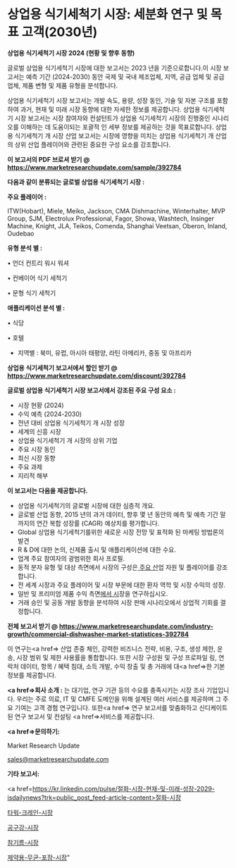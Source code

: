 # 상업용 식기세척기 시장: 세분화 연구 및 목표 고객(2030년)

<strong>상업용 식기세척기 시장 2024 (현황 및 향후 동향)</strong>

글로벌 상업용 식기세척기 시장에 대한 보고서는 2023 년을 기준으로합니다.이 시장 보고서는 예측 기간 (2024-2030) 동안 국제 및 국내 제조업체, 지역, 공급 업체 및 공급 업체, 제품 변형 및 제품 유형을 분석합니다.

상업용 식기세척기 시장 보고서는 개발 속도, 용량, 성장 동인, 기술 및 자본 구조를 포함하여 과거, 현재 및 미래 시장 동향에 대한 자세한 정보를 제공합니다. 상업용 식기세척기 시장 보고서는 시장 참여자와 컨설턴트가 상업용 식기세척기 시장의 진행중인 시나리오를 이해하는 데 도움이되는 포괄적 인 세부 정보를 제공하는 것을 목표로합니다. 상업용 식기세척기 개 시장 산업 보고서는 시장에 영향을 미치는 상업용 식기세척기 개 산업의 상위 산업 플레이어와 관련된 중요한 구성 요소를 강조합니다.



<strong>이 보고서의 PDF 브로셔 받기 @ <a href=https://www.marketresearchupdate.com/sample/392784>https://www.marketresearchupdate.com/sample/392784</a></strong>



<strong>다음과 같이 분류되는 글로벌 상업용 식기세척기 시장 :</strong>



<strong>주요 플레이어 :</strong>

ITW(Hobart), Miele, Meiko, Jackson, CMA Dishmachine, Winterhalter, MVP Group, SJM, Electrolux Professional, Fagor, Showa, Washtech, Insinger Machine, Knight, JLA, Teikos, Comenda, Shanghai Veetsan, Oberon, Inland, Oudebao



<strong>유형 분석 별 :</strong>

• 언더 컨트리 워시 워셔

• 컨베이어 식기 세척기

• 문형 식기 세척기



<strong>애플리케이션 분석 별 :</strong>

• 식당

• 호텔

<ul>
  <li>지역별 : 북미, 유럽, 아시아 태평양, 라틴 아메리카, 중동 및 아프리카</li>
</ul>


<strong>상업용 식기세척기 보고서에서 할인 받기 @ <a href=https://www.marketresearchupdate.com/discount/392784>https://www.marketresearchupdate.com/discount/392784</a></strong>



<strong>글로벌 상업용 식기세척기 시장 보고서에서 강조된 주요 구성 요소 :</strong>
<ul>
  <li>시장 현황 (2024)</li>
  <li>수익 예측 (2024-2030)</li>
  <li>전년 대비 상업용 식기세척기 개 시장 성장</li>
  <li>세계의 신흥 시장</li>
  <li>상업용 식기세척기 개 시장의 상위 기업</li>
  <li>주요 시장 동인</li>
  <li>최신 시장 동향</li>
  <li>주요 과제</li>
  <li>지리적 해부</li>
</ul>


<strong>이 보고서는 다음을 제공합니다.</strong>
<ul>
  <li>상업용 식기세척기의 글로벌 시장에 대한 심층적 개요.</li>
  <li>글로벌 산업 동향, 2015 년의 과거 데이터, 향후 몇 년 동안의 예측 및 예측 기간 말까지의 연간 복합 성장률 (CAGR) 예상치를 평가합니다.</li>
  <li>Global 상업용 식기세척기를위한 새로운 시장 전망 및 표적화 된 마케팅 방법론의 발견</li>
  <li>R &amp; D에 대한 논의, 신제품 출시 및 애플리케이션에 대한 수요.</li>
  <li>업계 주요 참여자의 광범위한 회사 프로필.</li>
  <li>동적 분자 유형 및 대상 측면에서 시장의 구성은<a href=> 주요 산</a>업 자원 및 플레이어를 강조합니다.</li>
  <li>전 세계 시장과 주요 플레이어 및 시장 부문에 대한 환자 역학 및 시장 수익의 성장.</li>
  <li>일반 및 프리미엄 제품 수익 측면<a href=>에서 시</a>장을 연구하십시오.</li>
  <li>거래 승인 및 공동 개발 동향을 분석하여 시장 판매 시나리오에서 상업적 기회를 결정합니다.</li>
</ul>



<strong>전체 보고서 받기 @ <a href=https://www.marketresearchupdate.com/industry-growth/commercial-dishwasher-market-statistices-392784>https://www.marketresearchupdate.com/industry-growth/commercial-dishwasher-market-statistices-392784</a></strong>

이 연구는<a href=> 산업 존중</a> 체인, 강력한 비즈니스 전략, 비용, 구조, 생성 제한, 운송, 시장 범위 및 제한 사용률을 통합합니다. 또한 시장 구성원 및 구성 프로파일 링, 연락처 데이터, 항목 / 혜택 침대, 소득 개발, 수익 창출 및 총 거래에 대<a href=>한 기본 </a>정보를 제공합니다.



<strong><a href=>회사 소</a>개 :</strong>
는 대기업, 연구 기관 등의 수요를 충족시키는 시장 조사 기업입니다. 우리는 주로 의료, IT 및 CMFE 도메인을 위해 설계된 여러 서비스를 제공하며 그 주요 기여는 고객 경험 연구입니다. 또한<a href=> 연구 보</a>고서를 맞춤화하고 신디케이트 된 연구 보고서 및 컨설팅 <a href=>서비스</a>를 제공합니다.



<strong><a href=>문의하기:</a></strong>

Market Research Update

sales@marketresearchupdate.com



<strong>기타 보고서:</strong>

<a href=https://kr.linkedin.com/pulse/절화-시장-현재-및-미래-성장-2029-isdailynews?trk=public_post_feed-article-content>절화-시장</a>

<a href=https://www.linkedin.com/pulse/타워-크레인-시장-현재-및-미래-성장-2029-analytics-alchemy-360-analysis/>타워-크레인-시장</a>

<a href=https://www.linkedin.com/pulse/공구강-시장-동향-및-성장-전망-analytics-alchemy-360-analysis-vcicf/>공구강-시장</a>

<a href=https://www.linkedin.com/pulse/참기름-시장-세분화-연구-및-목표-고객2029년-consumer-connection-compendium-ana-dk0bf/>참기름-시장</a>

<a href=https://www.linkedin.com/pulse/제약용-무균-포장-시장-경쟁-분석-및-성장-잠재력-2030-trendsetters-talk-360-analysis-cbghf/>제약용-무균-포장-시장</a>"
